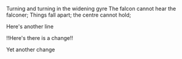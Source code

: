 Turning and turning in the widening gyre
The falcon cannot hear the falconer;
Things fall apart; the centre cannot hold;

Here's another line

!!Here's there is a change!!

Yet another change